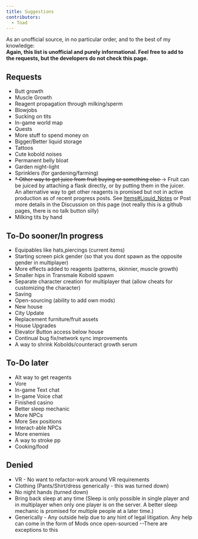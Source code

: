 ```yaml
---
title: Suggestions
contributors:
  - Toad
---
```


As an unofficial source, in no particular order, and to the best of my knowledge:  
**Again, this list is unofficial and purely informational. Feel free to add to the requests, but the developers do not check this page.**

## Requests

- Butt growth
- Muscle Growth
- Reagent propagation through milking/sperm
- Blowjobs
- Sucking on tits
- In-game world map
- Quests
- More stuff to spend money on
- Bigger/Better liquid storage
- Tattoos
- Cute kobold noises
- Permanent belly bloat
- Garden night-light
- Sprinklers (for gardening/farming)
- <s> \* Other way to get juice from fruit buying or something else </s> → Fruit can be juiced by attaching a flask directly, or by putting them in the juicer. An alternative way to get other reagents is promised but not in active production as of recent progress posts. See [Items#Liquid_Notes](Items#Liquid_Notes "wikilink") or Post more details in the Discussion on this page (not really this is a github pages, there is no talk button silly)
- Milking tits by hand

## To-Do sooner/In progress

- Equipables like hats,piercings (current items)
- Starting screen pick gender (so that you dont spawn as the opposite gender in multiplayer)
- More effects added to reagents (patterns, skinnier, muscle growth)
- Smaller hips in Transmale Kobold spawn
- Separate character creation for multiplayer that (allow cheats for customizing the character)
- Saving
- Open-sourcing (ability to add own mods)
- New house
- City Update
- Replacement furniture/fruit assets
- House Upgrades
- Elevator Button access below house
- Continual bug fix/network sync improvements
- A way to shrink Kobolds/counteract growth serum

## To-Do later

- Alt way to get reagents
- Vore
- In-game Text chat
- In-game Voice chat
- Finished casino
- Better sleep mechanic
- More NPCs
- More Sex positions
- Interact-able NPCs
- More enemies
- A way to stroke pp
- Cooking/food

## Denied

- VR - No want to refactor-work around VR requirements
- Clothing (Pants/Shirt/dress generically - this was turned down)
- No night hands (turned down)
- Bring back sleep at any time (Sleep is only possible in single player and in multiplayer when only one player is on the server. A better sleep mechanic is promised for multiple people at a later time.)
- Generically - Any outside help due to any hint of legal litigation. Any help can come in the form of Mods once open-sourced --There are exceptions to this
